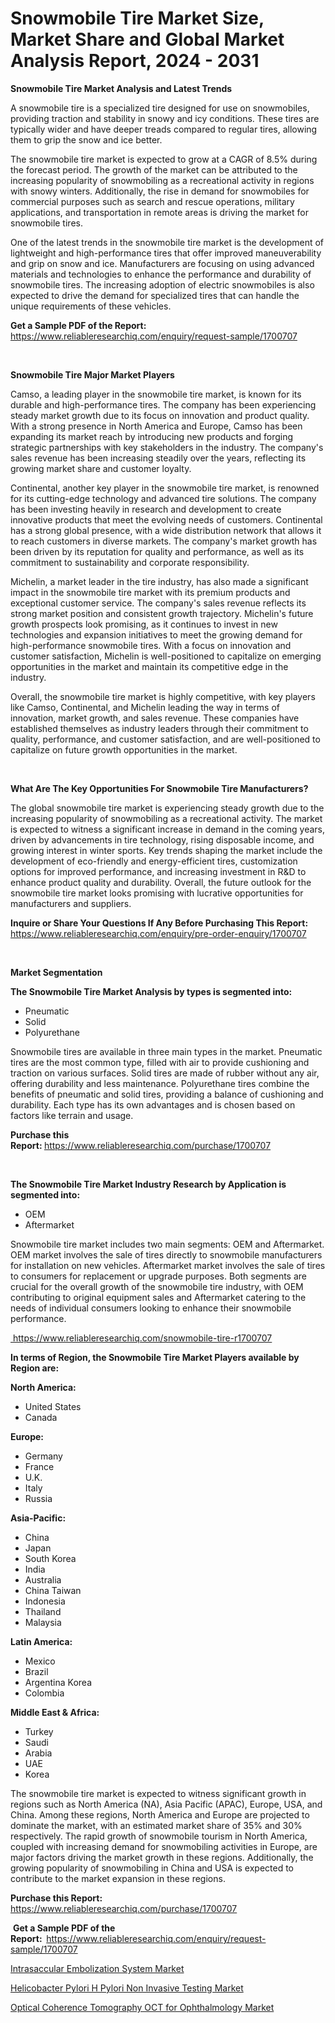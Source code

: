 <p><h1>Snowmobile Tire Market Size, Market Share and Global Market Analysis Report, 2024 - 2031</h1></p><p><strong>Snowmobile Tire Market Analysis and Latest Trends</strong></p>
<p><p>A snowmobile tire is a specialized tire designed for use on snowmobiles, providing traction and stability in snowy and icy conditions. These tires are typically wider and have deeper treads compared to regular tires, allowing them to grip the snow and ice better.</p><p>The snowmobile tire market is expected to grow at a CAGR of 8.5% during the forecast period. The growth of the market can be attributed to the increasing popularity of snowmobiling as a recreational activity in regions with snowy winters. Additionally, the rise in demand for snowmobiles for commercial purposes such as search and rescue operations, military applications, and transportation in remote areas is driving the market for snowmobile tires.</p><p>One of the latest trends in the snowmobile tire market is the development of lightweight and high-performance tires that offer improved maneuverability and grip on snow and ice. Manufacturers are focusing on using advanced materials and technologies to enhance the performance and durability of snowmobile tires. The increasing adoption of electric snowmobiles is also expected to drive the demand for specialized tires that can handle the unique requirements of these vehicles.</p></p>
<p><strong>Get a Sample PDF of the Report:&nbsp;</strong> <a href="https://www.reliableresearchiq.com/enquiry/request-sample/1700707">https://www.reliableresearchiq.com/enquiry/request-sample/1700707</a></p>
<p>&nbsp;</p>
<p><strong>Snowmobile Tire Major Market Players</strong></p>
<p><p>Camso, a leading player in the snowmobile tire market, is known for its durable and high-performance tires. The company has been experiencing steady market growth due to its focus on innovation and product quality. With a strong presence in North America and Europe, Camso has been expanding its market reach by introducing new products and forging strategic partnerships with key stakeholders in the industry. The company's sales revenue has been increasing steadily over the years, reflecting its growing market share and customer loyalty.</p><p>Continental, another key player in the snowmobile tire market, is renowned for its cutting-edge technology and advanced tire solutions. The company has been investing heavily in research and development to create innovative products that meet the evolving needs of customers. Continental has a strong global presence, with a wide distribution network that allows it to reach customers in diverse markets. The company's market growth has been driven by its reputation for quality and performance, as well as its commitment to sustainability and corporate responsibility.</p><p>Michelin, a market leader in the tire industry, has also made a significant impact in the snowmobile tire market with its premium products and exceptional customer service. The company's sales revenue reflects its strong market position and consistent growth trajectory. Michelin's future growth prospects look promising, as it continues to invest in new technologies and expansion initiatives to meet the growing demand for high-performance snowmobile tires. With a focus on innovation and customer satisfaction, Michelin is well-positioned to capitalize on emerging opportunities in the market and maintain its competitive edge in the industry.</p><p>Overall, the snowmobile tire market is highly competitive, with key players like Camso, Continental, and Michelin leading the way in terms of innovation, market growth, and sales revenue. These companies have established themselves as industry leaders through their commitment to quality, performance, and customer satisfaction, and are well-positioned to capitalize on future growth opportunities in the market.</p></p>
<p>&nbsp;</p>
<p><strong>What Are The Key Opportunities For Snowmobile Tire Manufacturers?</strong></p>
<p><p>The global snowmobile tire market is experiencing steady growth due to the increasing popularity of snowmobiling as a recreational activity. The market is expected to witness a significant increase in demand in the coming years, driven by advancements in tire technology, rising disposable income, and growing interest in winter sports. Key trends shaping the market include the development of eco-friendly and energy-efficient tires, customization options for improved performance, and increasing investment in R&D to enhance product quality and durability. Overall, the future outlook for the snowmobile tire market looks promising with lucrative opportunities for manufacturers and suppliers.</p></p>
<p><strong>Inquire or Share Your Questions If Any Before Purchasing This Report:</strong> <a href="https://www.reliableresearchiq.com/enquiry/pre-order-enquiry/1700707">https://www.reliableresearchiq.com/enquiry/pre-order-enquiry/1700707</a></p>
<p>&nbsp;</p>
<p><strong>Market Segmentation</strong></p>
<p><strong>The Snowmobile Tire Market Analysis by types is segmented into:</strong></p>
<p><ul><li>Pneumatic</li><li>Solid</li><li>Polyurethane</li></ul></p>
<p><p>Snowmobile tires are available in three main types in the market. Pneumatic tires are the most common type, filled with air to provide cushioning and traction on various surfaces. Solid tires are made of rubber without any air, offering durability and less maintenance. Polyurethane tires combine the benefits of pneumatic and solid tires, providing a balance of cushioning and durability. Each type has its own advantages and is chosen based on factors like terrain and usage.</p></p>
<p><strong>Purchase this Report:&nbsp;</strong><a href="https://www.reliableresearchiq.com/purchase/1700707">https://www.reliableresearchiq.com/purchase/1700707</a></p>
<p>&nbsp;</p>
<p><strong>The Snowmobile Tire Market Industry Research by Application is segmented into:</strong></p>
<p><ul><li>OEM</li><li>Aftermarket</li></ul></p>
<p><p>Snowmobile tire market includes two main segments: OEM and Aftermarket. OEM market involves the sale of tires directly to snowmobile manufacturers for installation on new vehicles. Aftermarket market involves the sale of tires to consumers for replacement or upgrade purposes. Both segments are crucial for the overall growth of the snowmobile tire industry, with OEM contributing to original equipment sales and Aftermarket catering to the needs of individual consumers looking to enhance their snowmobile performance.</p></p>
<p><a href="https://www.reliableresearchiq.com/snowmobile-tire-r1700707">&nbsp;https://www.reliableresearchiq.com/snowmobile-tire-r1700707</a></p>
<p><strong>In terms of Region, the Snowmobile Tire Market Players available by Region are:</strong></p>
<p>
    <p> <strong> North America: </strong>
        <ul>
            <li>United States</li>
            <li>Canada</li>
        </ul>
        </p> 
    <p> <strong> Europe: </strong>
        <ul>
            <li>Germany</li>
            <li>France</li>
            <li>U.K.</li>
            <li>Italy</li>
            <li>Russia</li>
        </ul>
        </p> 
    <p> <strong> Asia-Pacific: </strong>
        <ul>
            <li>China</li>
            <li>Japan</li>
            <li>South Korea</li>
            <li>India</li>
            <li>Australia</li>
            <li>China Taiwan</li>
            <li>Indonesia</li>
            <li>Thailand</li>
            <li>Malaysia</li>
        </ul>
        </p> 
    <p> <strong> Latin America: </strong>
        <ul>
            <li>Mexico</li>
            <li>Brazil</li>
            <li>Argentina Korea</li>
            <li>Colombia</li>
        </ul>
        </p> 
    <p> <strong> Middle East & Africa: </strong>
        <ul>
            <li>Turkey</li>
            <li>Saudi</li>
            <li>Arabia</li>
            <li>UAE</li>
            <li>Korea</li>
        </ul>
    </p>
    </p>
<p><p>The snowmobile tire market is expected to witness significant growth in regions such as North America (NA), Asia Pacific (APAC), Europe, USA, and China. Among these regions, North America and Europe are projected to dominate the market, with an estimated market share of 35% and 30% respectively. The rapid growth of snowmobile tourism in North America, coupled with increasing demand for snowmobiling activities in Europe, are major factors driving the market growth in these regions. Additionally, the growing popularity of snowmobiling in China and USA is expected to contribute to the market expansion in these regions.</p></p>
<p><strong>Purchase this Report: </strong><a href="https://www.reliableresearchiq.com/purchase/1700707">https://www.reliableresearchiq.com/purchase/1700707</a></p>
<p>&nbsp;<strong>Get a Sample PDF of the Report:&nbsp;&nbsp;</strong><a href="https://www.reliableresearchiq.com/enquiry/request-sample/1700707">https://www.reliableresearchiq.com/enquiry/request-sample/1700707</a></p>
<p><strong></strong></p>
<p><p><a href="https://medium.com/@samirmayert67/intrasaccular-embolization-system-market-share-size-trends-industry-analysis-report-by-02d6dafeb9fa">Intrasaccular Embolization System Market</a></p><p><a href="https://medium.com/@garthstehriii/global-helicobacter-pylori-h-pylori-non-invasive-testing-market-status-2024-2031-and-forecast-3c5ca9317b0a">Helicobacter Pylori H Pylori Non Invasive Testing Market</a></p><p><a href="https://medium.com/@broderickleannon/market-forecast-global-optical-coherence-tomography-oct-for-ophthalmology-trends-and-impact-0c1e88d7e661">Optical Coherence Tomography OCT for Ophthalmology Market</a></p></p>